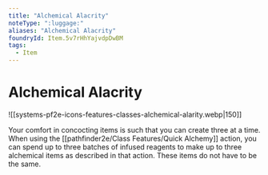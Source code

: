 ```yaml
---
title: "Alchemical Alacrity"
noteType: ":luggage:"
aliases: "Alchemical Alacrity"
foundryId: Item.5v7rHhYajvdpDwBM
tags:
  - Item
---
```


# Alchemical Alacrity
![[systems-pf2e-icons-features-classes-alchemical-alarity.webp|150]]

Your comfort in concocting items is such that you can create three at a time. When using the [[pathfinder2e/Class Features/Quick Alchemy]] action, you can spend up to three batches of infused reagents to make up to three alchemical items as described in that action. These items do not have to be the same.
